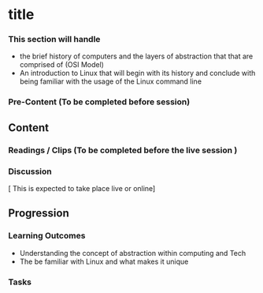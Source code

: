# title
### This section will handle
- the brief history of computers and the layers of abstraction that that are comprised of (OSI Model)
- An introduction to Linux that will begin with its history and conclude with being familiar with the usage of the Linux command line
### Pre-Content (To be completed before session)

## Content
### Readings / Clips (To be completed before the live session )

### Discussion
[ This is expected to take place live or online]

## Progression 
### Learning Outcomes 
- Understanding the concept of abstraction within computing and Tech
- The be familiar with Linux and what makes it unique 
### Tasks 


 